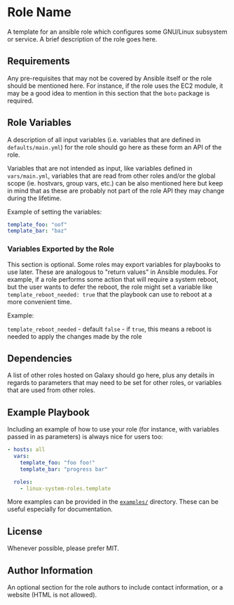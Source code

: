 # Role Name

A template for an ansible role which configures some GNU/Linux subsystem or
service. A brief description of the role goes here.

## Requirements

Any pre-requisites that may not be covered by Ansible itself or the role should
be mentioned here. For instance, if the role uses the EC2 module, it may be a
good idea to mention in this section that the `boto` package is required.

## Role Variables

A description of all input variables (i.e. variables that are defined in
`defaults/main.yml`) for the role should go here as these form an API of the
role.

Variables that are not intended as input, like variables defined in
`vars/main.yml`, variables that are read from other roles and/or the global
scope (ie. hostvars, group vars, etc.) can be also mentioned here but keep in
mind that as these are probably not part of the role API they may change during
the lifetime.

Example of setting the variables:

```yaml
template_foo: "oof"
template_bar: "baz"
```

### Variables Exported by the Role

This section is optional.  Some roles may export variables for playbooks to
use later.  These are analogous to "return values" in Ansible modules.  For
example, if a role performs some action that will require a system reboot, but
the user wants to defer the reboot, the role might set a variable like
`template_reboot_needed: true` that the playbook can use to reboot at a more
convenient time.

Example:

`template_reboot_needed` - default `false` - if `true`, this means
a reboot is needed to apply the changes made by the role

## Dependencies

A list of other roles hosted on Galaxy should go here, plus any details in
regards to parameters that may need to be set for other roles, or variables
that are used from other roles.

## Example Playbook

Including an example of how to use your role (for instance, with variables
passed in as parameters) is always nice for users too:

```yaml
- hosts: all
  vars:
    template_foo: "foo foo!"
    template_bar: "progress bar"

  roles:
    - linux-system-roles.template
```

More examples can be provided in the [`examples/`](examples) directory. These
can be useful especially for documentation.

## License

Whenever possible, please prefer MIT.

## Author Information

An optional section for the role authors to include contact information, or a
website (HTML is not allowed).
